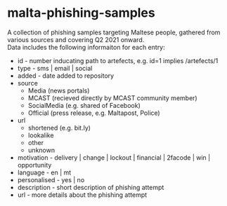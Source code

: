 # malta-phishing-samples

A collection of phishing samples targeting Maltese people, gathered from various sources and covering Q2 2021 onward.  
Data includes the following informaiton for each entry:
- id - number inducating path to artefects, e.g. id=1 implies /artefects/1
- type - sms | email | social
- added - date added to repository
- source 
  - Media (news portals)
  - MCAST (recieved directly by MCAST community member)
  - SocialMedia (e.g. shared of Facebook)
  - Official (press release, e.g. Maltapost, Police)
- url 
  - shortened (e.g. bit.ly)
  - lookalike
  - other
  - unknown
- motivation - delivery | change | lockout | financial | 2facode | win | opportunity
- language - en | mt
- personalised - yes | no
- description - short description of phishing attempt
- url - more details about the phishing attempt
